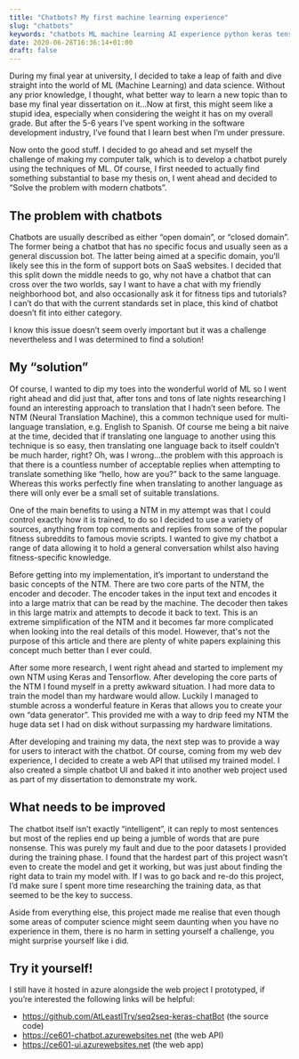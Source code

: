 ```yaml
---
title: "Chatbots? My first machine learning experience"
slug: "chatbots"
keywords: "chatbots ML machine learning AI experience python keras tensorflow NTM seq2seq"
date: 2020-06-28T16:36:14+01:00
draft: false
---
```



During my final year at university, I decided to take a leap of faith and dive straight into the world of ML (Machine Learning) and data science. Without any prior knowledge, I thought, what better way to learn a new topic than to base my final year dissertation on it...Now at first, this might seem like a stupid idea, especially when considering the weight it has on my overall grade. But after the 5-6 years I’ve spent working in the software development industry, I’ve found that I learn best when I’m under pressure. 

Now onto the good stuff. I decided to go ahead and set myself the challenge of making my computer talk, which is to develop a chatbot purely using the techniques of ML. Of course, I first needed to actually find something substantial to base my thesis on, I went ahead and decided to “Solve the problem with modern chatbots”.
## The problem with chatbots
Chatbots are usually described as either “open domain”, or “closed domain”. The former being a chatbot that has no specific focus and usually seen as a general discussion bot. The latter being aimed at a specific domain, you’ll likely see this in the form of support bots on SaaS websites. I decided that this split down the middle needs to go, why not have a chatbot that can cross over the two worlds, say I want to have a chat with my friendly neighborhood bot, and also occasionally ask it for fitness tips and tutorials? I can’t do that with the current standards set in place, this kind of chatbot doesn’t fit into either category. 

I know this issue doesn’t seem overly important but it was a challenge nevertheless and I was determined to find a solution!
## My “solution”
Of course, I wanted to dip my toes into the wonderful world of ML so I went right ahead and did just that, after tons and tons of late nights researching I found an interesting approach to translation that I hadn’t seen before. The NTM (Neural Translation Machine), this a common technique used for multi-language translation, e.g. English to Spanish. Of course me being a bit naive at the time, decided that if translating one language to another using this technique is so easy, then translating one language back to itself couldn’t be much harder, right? Oh, was I wrong...the problem with this approach is that there is a countless number of acceptable replies when attempting to translate something like “hello, how are you?” back to the same language. Whereas this works perfectly fine when translating to another language as there will only ever be a small set of suitable translations.

One of the main benefits to using a NTM in my attempt was that I could control exactly how it is trained, to do so I decided to use a variety of sources, anything from top comments and replies from some of the popular fitness subreddits to famous movie scripts. I wanted to give my chatbot a range of data allowing it to hold a general conversation whilst also having fitness-specific knowledge.

Before getting into my implementation, it’s important to understand the basic concepts of the NTM. There are two core parts of the NTM, the encoder and decoder. The encoder takes in the input text and encodes it into a large matrix that can be read by the machine. The decoder then takes in this large matrix and attempts to decode it back to text. This is an extreme simplification of the NTM and it becomes far more complicated when looking into the real details of this model. However, that's not the purpose of this article and there are plenty of white papers explaining this concept much better than I ever could.

After some more research, I went right ahead and started to implement my own NTM using Keras and Tensorflow. After developing the core parts of the NTM I found myself in a pretty awkward situation. I had more data to train the model than my hardware would allow. Luckily I managed to stumble across a wonderful feature in Keras that allows you to create your own “data generator”. This provided me with a way to drip feed my NTM the huge data set I had on disk without surpassing my hardware limitations.

After developing and training my data, the next step was to provide a way for users to interact with the chatbot. Of course, coming from my web dev experience, I decided to create a web API that utilised my trained model. I also created a simple chatbot UI and baked it into another web project used as part of my dissertation to demonstrate my work.
## What needs to be improved
The chatbot itself isn’t exactly “intelligent”, it can reply to most sentences but most of the replies end up being a jumble of words that are pure nonsense. This was purely my fault and due to the poor datasets I provided during the training phase. I found that the hardest part of this project wasn’t even to create the model and get it working, but was just about finding the right data to train my model with. If I was to go back and re-do this project, I’d make sure I spent more time researching the training data, as that seemed to be the key to success.

Aside from everything else, this project made me realise that even though some areas of computer science might seem daunting when you have no experience in them, there is no harm in setting yourself a challenge, you might surprise yourself like i did.
## Try it yourself!
I still have it hosted in azure alongside the web project I prototyped, if you’re interested the following links will be helpful:
-  https://github.com/AtLeastITry/seq2seq-keras-chatBot (the source code)
-  https://ce601-chatbot.azurewebsites.net (the web API)
-  https://ce601-ui.azurewebsites.net (the web app)
